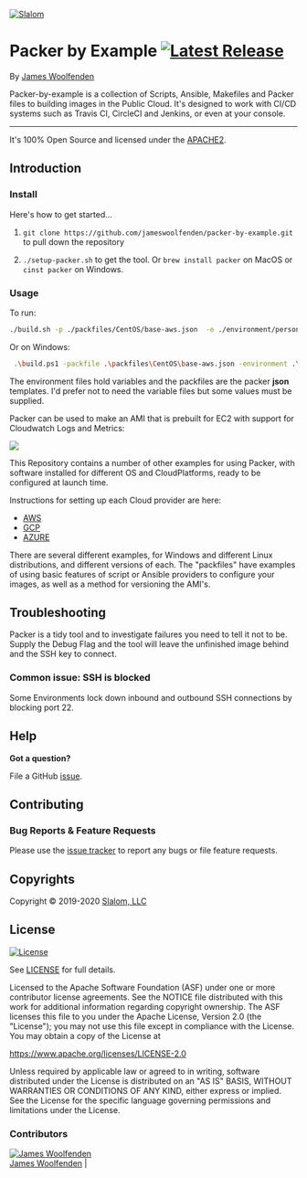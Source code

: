 [![Slalom][logo]](https://slalom.com)

# Packer by Example [![Latest Release](https://img.shields.io/github/v/tag/JamesWoolfenden/packer-by-example.svg)](https://github.com/JamesWoolfenden/packer-by-example)

By [James Woolfenden](https://www.linkedin.com/in/jameswoolfenden/)

Packer-by-example is a collection of Scripts, Ansible, Makefiles and Packer files to building images in the Public Cloud.
It's designed to work with CI/CD systems such as Travis CI, CircleCI and Jenkins, or even at your console.

---

It's 100% Open Source and licensed under the [APACHE2](LICENSE).

## Introduction

### Install

Here's how to get started...

1. `git clone https://github.com/jameswoolfenden/packer-by-example.git` to pull down the repository

2. `./setup-packer.sh` to get the tool. Or `brew install packer` on MacOS or `cinst packer` on Windows.

### Usage

To run:

```bash tab="*nix"
./build.sh -p ./packfiles/CentOS/base-aws.json  -e ./environment/personal-jgw.json
```

Or on Windows:

```bash tab="powershell"
 .\build.ps1 -packfile .\packfiles\CentOS\base-aws.json -environment .\environment\personal-jgw.json
```

The environment files hold variables and the packfiles are the packer **json** templates. I'd prefer not to need the variable files but some values must be supplied.

Packer can be used to make an AMI that is prebuilt for EC2 with support for Cloudwatch Logs and Metrics:

<img src="https://gist.githubusercontent.com/JamesWoolfenden/aec6aa174646655fb0374be66b899327/raw/b4cc4244068fa95c9bf9ce432c2531b8c5f9acde/termtosvg_0_bpl_ol.svg?sanitize=true">

This Repository contains a number of other examples for using Packer, with software installed for different OS and CloudPlatforms, ready to be configured at launch time.

Instructions for setting up each Cloud provider are here:

- [AWS](docs/AWS.MD)
- [GCP](docs/GCP.MD)
- [AZURE](docs/AZURE.MD)

There are several different examples, for Windows and different Linux distributions, and different versions of each.
The "packfiles" have examples of using basic features of script or Ansible providers to configure your images, as well as a method for versioning the AMI's.

## Troubleshooting

Packer is a tidy tool and to investigate failures you need to tell it not to be. Supply the Debug Flag and the tool will leave the unfinished image  behind and the SSH key to connect.

### Common issue: SSH is blocked

Some Environments lock down inbound and outbound SSH connections by blocking port 22.

## Help

**Got a question?**

File a GitHub [issue](https://github.com/JamesWoolfenden/packer-by-example/issues).

## Contributing

### Bug Reports & Feature Requests

Please use the [issue tracker](https://github.com/JamesWoolfenden/packer-by-example/issues) to report any bugs or file feature requests.

## Copyrights

Copyright © 2019-2020 [Slalom, LLC](https://slalom.com)

## License

[![License](https://img.shields.io/badge/License-Apache%202.0-blue.svg)](https://opensource.org/licenses/Apache-2.0)

See [LICENSE](LICENSE) for full details.

Licensed to the Apache Software Foundation (ASF) under one
or more contributor license agreements.  See the NOTICE file
distributed with this work for additional information
regarding copyright ownership.  The ASF licenses this file
to you under the Apache License, Version 2.0 (the
"License"); you may not use this file except in compliance
with the License.  You may obtain a copy of the License at

<https://www.apache.org/licenses/LICENSE-2.0>

Unless required by applicable law or agreed to in writing,
software distributed under the License is distributed on an
"AS IS" BASIS, WITHOUT WARRANTIES OR CONDITIONS OF ANY
KIND, either express or implied.  See the License for the
specific language governing permissions and limitations
under the License.

### Contributors

  [![James Woolfenden][jameswoolfenden_avatar]][jameswoolfenden_homepage]<br/>[James Woolfenden][jameswoolfenden_homepage] |

  [jameswoolfenden_homepage]: https://github.com/jameswoolfenden
  [jameswoolfenden_avatar]: https://github.com/jameswoolfenden.png?size=150

[logo]: https://gist.githubusercontent.com/JamesWoolfenden/5c457434351e9fe732ca22b78fdd7d5e/raw/15933294ae2b00f5dba6557d2be88f4b4da21201/slalom-logo.png
[website]: https://slalom.com
[github]: https://github.com/jameswoolfenden
[linkedin]: https://www.linkedin.com/company/slalom-consulting/
[twitter]: https://twitter.com/Slalom

[share_twitter]: https://twitter.com/intent/tweet/?text=packer-by-example&url=https://github.com/JamesWoolfenden/packer-by-example
[share_linkedin]: https://www.linkedin.com/shareArticle?mini=true&title=packer-by-example&url=https://github.com/JamesWoolfenden/packer-by-example
[share_reddit]: https://reddit.com/submit/?url=https://github.com/JamesWoolfenden/packer-by-example
[share_facebook]: https://facebook.com/sharer/sharer.php?u=https://github.com/JamesWoolfenden/packer-by-example
[share_email]: mailto:?subject=packer-by-example&body=https://github.com/JamesWoolfenden/packer-by-example
